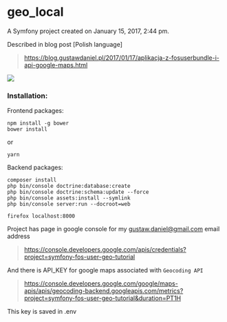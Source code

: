 geo_local
=========

A Symfony project created on January 15, 2017, 2:44 pm.

Described in blog post [Polish language]

> https://blog.gustawdaniel.pl/2017/01/17/aplikacja-z-fosuserbundle-i-api-google-maps.html

![](http://i.imgur.com/YwW9q5l.png)

### Installation:

Frontend packages:

```
npm install -g bower
bower install
```

or

```
yarn
```

Backend packages:

```
composer install
php bin/console doctrine:database:create
php bin/console doctrine:schema:update --force
php bin/console assets:install --symlink
php bin/console server:run --docroot=web
```

```
firefox localhost:8000
```

Project has page in google console for my gustaw.daniel@gmail.com email address

> https://console.developers.google.com/apis/credentials?project=symfony-fos-user-geo-tutorial

And there is API_KEY for google maps associated with `Geocoding API`

> https://console.developers.google.com/google/maps-apis/apis/geocoding-backend.googleapis.com/metrics?project=symfony-fos-user-geo-tutorial&duration=PT1H

This key is saved in .env